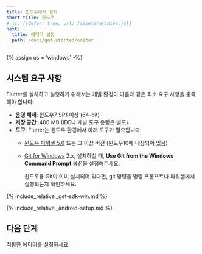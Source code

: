 ```yaml
---
title: 윈도우에서 설치
short-title: 윈도우
# js: [{defer: true, url: /assets/archive.js}]
next:
  title: 에디터 설정
  path: /docs/get-started/editor
---
```


{% assign os = 'windows' -%}

## 시스템 요구 사항

Flutter를 설치하고 실행하기 위해서는 
개발 환경이 다음과 같은 최소 요구 사항을 충족해야 합니다:

- **운영 체제**: 윈도우7 SP1 이상 (64-bit)
- **저장 공간**: 400 MB (IDE나 개발 도구 용량은 별도).
- **도구**: Flutter는 윈도우 환경에서 아래 도구가 필요합니다.
  - [윈도우 파워셸 5.0][] 또는 그 이상 버전 (윈도우10에 내장되어 있음)
  - [Git for Windows][] 2.x, 
    설치하실 때, **Use Git from the Windows Command Prompt** 옵션을 설정해주세요.

     윈도우용 Git이 이미 설치되어 있다면, 
     git 명령을 명령 프롬프트나 파워셸에서 
     실행되는지 확인하세요.

{% include_relative _get-sdk-win.md %}

{% include_relative _android-setup.md %}

## 다음 단계

적합한 에디터를 설정하세요.

[Git for Windows]: https://git-scm.com/download/win
[윈도우 파워셸 5.0]: https://docs.microsoft.com/en-us/powershell/scripting/setup/installing-windows-powershell
